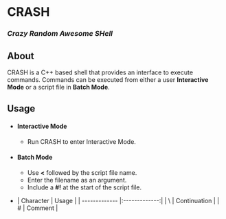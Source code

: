 # CRASH
### *Crazy Random Awesome SHell*

## About
CRASH is a C++ based shell that provides an interface to execute commands. Commands can be executed from either a user **Interactive Mode** or a script file in **Batch Mode**.

## Usage
* #### Interactive Mode
    * Run CRASH to enter Interactive Mode.    
* #### Batch Mode
    *  Use **<** followed by the script file name.
    *  Enter the filename as an argument.
    *  Include a **#!** at the start of the script file.
  
* | Character  | Usage |
| ------------- |:-------------:|
| \ | Continuation     |
| #      | Comment     |